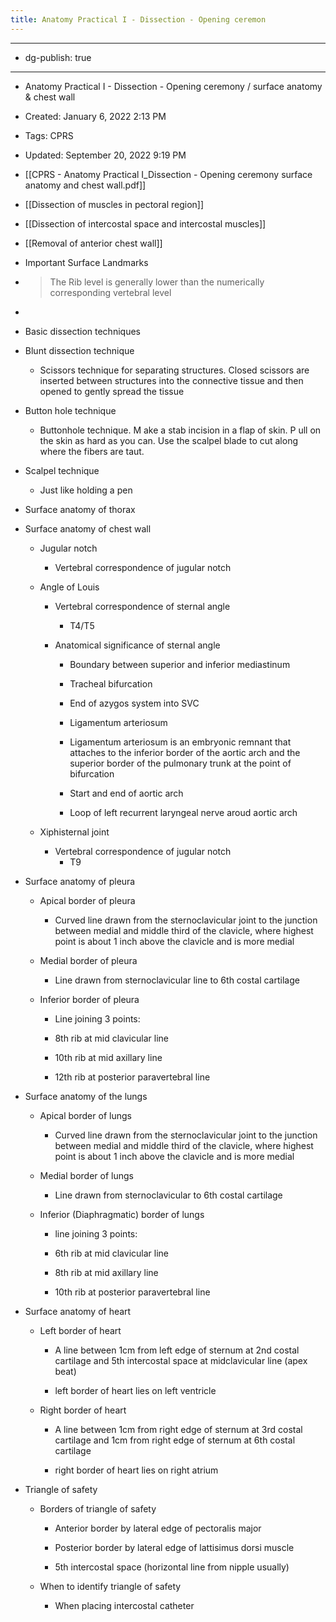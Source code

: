 ```yaml
---
title: Anatomy Practical I - Dissection - Opening ceremon
---
```


- --

- dg-publish: true

- --

- Anatomy Practical I - Dissection - Opening ceremony / surface anatomy & chest wall

- Created: January 6, 2022 2:13 PM

- Tags: CPRS

- Updated: September 20, 2022 9:19 PM

- [[CPRS - Anatomy Practical I_Dissection - Opening ceremony surface anatomy and chest wall.pdf]]

- [[Dissection of muscles in pectoral region]]

- [[Dissection of intercostal space and intercostal muscles]]

- [[Removal of anterior chest wall]]

- Important Surface Landmarks

- > The Rib level is generally lower than the numerically corresponding vertebral level

- > 

- Basic dissection techniques

- Blunt dissection technique
	 - Scissors technique for separating structures. Closed scissors are inserted between structures into the connective tissue and then opened to gently spread the tissue

- Button hole technique
	 - Buttonhole technique. M ake a stab incision in a flap of skin. P ull on the skin as hard as you can. Use the scalpel blade to cut along where the fibers are taut.

- Scalpel technique
	 - Just like holding a pen

- Surface anatomy of thorax

- Surface anatomy of chest wall
	 - Jugular notch
		 - Vertebral correspondence of jugular notch

	 - Angle of Louis
		 - Vertebral correspondence of sternal angle
			 - T4/T5

		 - Anatomical significance of sternal angle
			 - Boundary between superior and inferior mediastinum

			 - Tracheal bifurcation

			 - End of azygos system into SVC

			 - Ligamentum arteriosum

			 - Ligamentum arteriosum is an embryonic remnant that attaches to the inferior border of the aortic arch and the superior border of the pulmonary trunk at the point of bifurcation

			 - Start and end of aortic arch

			 - Loop of left recurrent laryngeal nerve aroud aortic arch

	 - Xiphisternal joint
		 - Vertebral correspondence of jugular notch
			 - T9

- Surface anatomy of pleura
	 - Apical border of pleura
		 - Curved line drawn from the sternoclavicular joint to the junction between medial and middle third of the clavicle, where highest point is about 1 inch above the clavicle and is more medial

	 - Medial border of pleura
		 - Line drawn from sternoclavicular line to 6th costal cartilage

	 - Inferior border of pleura
		 - Line joining 3 points:

		 - 8th rib at mid clavicular line

		 - 10th rib at mid axillary line

		 - 12th rib at posterior paravertebral line

- Surface anatomy of the lungs
	 - Apical border of lungs
		 - Curved line drawn from the sternoclavicular joint to the junction between medial and middle third of the clavicle, where highest point is about 1 inch above the clavicle and is more medial

	 - Medial border of lungs
		 - Line drawn from sternoclavicular to 6th costal cartilage

	 - Inferior (Diaphragmatic) border of lungs
		 - line joining 3 points:

		 - 6th rib at mid clavicular line

		 - 8th rib at mid axillary line

		 - 10th rib at posterior paravertebral line

- Surface anatomy of heart
	 - Left border of heart
		 - A line between 1cm from left edge of sternum at 2nd costal cartilage and 5th intercostal space at midclavicular line (apex beat)

		 - left border of heart lies on left ventricle

	 - Right border of heart
		 - A line between 1cm from right edge of sternum at 3rd costal cartilage and 1cm from right edge of sternum at 6th costal cartilage

		 - right border of heart lies on right atrium

- Triangle of safety
	 - Borders of triangle of safety
		 - Anterior border by lateral edge of pectoralis major

		 - Posterior border by lateral edge of lattisimus dorsi muscle

		 - 5th intercostal space (horizontal line from nipple usually)

	 - When to identify triangle of safety
		 - When placing intercostal catheter
